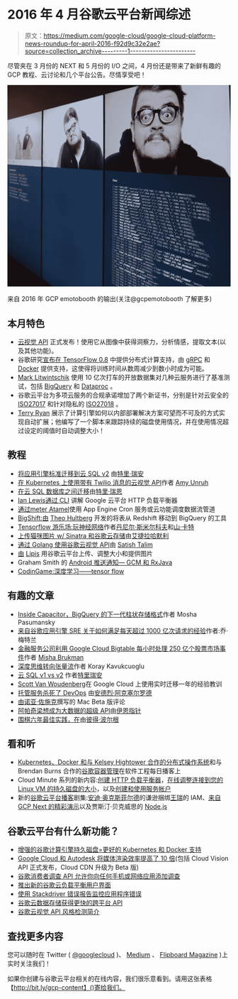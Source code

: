 # 2016 年 4 月谷歌云平台新闻综述

> 原文：<https://medium.com/google-cloud/google-cloud-platform-news-roundup-for-april-2016-f92d9c32e2ae?source=collection_archive---------1----------------------->

尽管夹在 3 月份的 NEXT 和 5 月份的 I/O 之间，4 月份还是带来了新鲜有趣的 GCP 教程、云讨论和几个平台公告。尽情享受吧！

![](img/cd9cb956538c638721eb5fadca3ff5b4.png)

来自 2016 年 GCP emotobooth 的输出(关注@gcpemotobooth 了解更多)

## 本月特色

*   [云视觉 API](https://cloud.google.com/vision/) 正式发布！使用它从图像中获得洞察力，分析情感，提取文本(以及其他功能)。
*   谷歌研究[宣布在 TensorFlow 0.8](http://googleresearch.blogspot.com/2016/04/announcing-tensorflow-08-now-with.html) 中提供分布式计算支持，由 [gRPC](http://www.grpc.io/) 和 [Docker](https://www.docker.com/) 提供支持，这使得将训练时间从数周减少到数小时成为可能。
*   [Mark Litwintschik](https://twitter.com/marklit82) 使用 10 亿次打车的开放数据集对几种云服务进行了基准测试，包括 [BigQuery](http://tech.marksblogg.com/billion-nyc-taxi-rides-bigquery.html) 和 [Dataproc](http://tech.marksblogg.com/faster-queries-google-cloud-dataproc.html) 。
*   谷歌云平台为多项云服务的合规承诺增加了两个新证书，分别是针对云安全的 [ISO27017](https://cloud.google.com/files/ISO27017_Digital_2016.pdf) 和针对隐私的 [ISO27018](https://cloud.google.com/files/ISO27018_Digital_2016.pdf) 。
*   [Terry Ryan](http://terrenceryan.com/blog/index.php/autoresizing-persistent-disks-in-compute-engine/) 展示了计算引擎如何以内部部署解决方案可望而不可及的方式实现自动扩展；他编写了一个脚本来跟踪持续的磁盘使用情况，并在使用情况超过设定的阈值时自动调整大小！

## 教程

*   [将应用引擎标准迁移到云 SQL v2](http://terrenceryan.com/blog/index.php/migrating-app-engine-standard-to-cloud-sql-v2/) 由[特里·瑞安](https://twitter.com/tpryan)
*   [在 Kubernetes 上使用带有 Twilio 消息的云视觉 API](http://amygdala.github.io/ml/2016/04/22/vision-api.html)作者 [Amy Unruh](https://twitter.com/amygdala)
*   [在云 SQL 数据库之间迁移](http://terrenceryan.com/blog/index.php/migrating-between-cloud-sql-databases/)由[特里·瑞恩](https://twitter.com/tpryan)
*   [Ian Lewis](https://www.ianlewis.org/en/google-cloud-platform-http-load-balancers-explaine)[通过 CLI](https://twitter.com/IanMLewis) 讲解 Google 云平台 HTTP 负载平衡器
*   [通过](https://cloud.google.com/blog/big-data/2016/04/scheduling-dataflow-pipelines-using-app-engine-cron-service-or-cloud-functions)[meter Atamel](https://twitter.com/meteatamel)使用 App Engine Cron 服务或云功能调度数据流管道
*   [BigShift:由](https://github.com/iconara/bigshift) [Theo Hultberg](https://twitter.com/iconara) 开发的将表从 Redshift 移动到 BigQuery 的工具
*   [Tensorflow 游乐场:玩神经网络](http://playground.tensorflow.org/)作者[丹尼尔·斯米尔科夫](https://twitter.com/dsmilkov)和[山·卡特](https://twitter.com/shancarter)
*   [上传猫咪图片 w/ Sinatra 和谷歌云存储](http://www.thagomizer.com/blog/2016/04/12/file-uploads-with-sinatra.html)由[艾捷拉哈默利](https://twitter.com/thagomizer_rb)
*   [通过 Golang 使用谷歌云视觉 API](/google-cloud/using-google-cloud-vision-api-with-golang-830e70323de7#.rufcq1ha0)由 [Satish Talim](https://twitter.com/IndianGuru)
*   [由](/google-cloud/uploading-resizing-and-serving-images-with-google-cloud-platform-ca9631a2c556#.vrpf10zgg) [Lipis](https://twitter.com/Lipis) 用谷歌云平台上传、调整大小和提供图片
*   Graham Smith 的 [Android 推送通知— GCM 和 RxJava](/google-cloud/android-push-notifications-gcm-and-rxjava-bc3356e91ea5#.5pfp5ortb)
*   [CodinGame:深度学习——tensor flow](https://www.codingame.com/games/machine-learning)

## **有趣的文章**

*   [Inside Capacitor，BigQuery 的下一代柱状存储格式](https://cloud.google.com/blog/big-data/2016/04/inside-capacitor-bigquerys-next-generation-columnar-storage-format)作者 Mosha Pasumansky
*   [来自谷歌应用引擎 SRE 关于如何满足每天超过 1000 亿次请求的经验](https://cloudplatform.googleblog.com/2016/04/lessons-from-a-Google-App-Engine-SRE-on-how-to-serve-over-100-billion-requests-per-day.html)作者:乔·梅特兰
*   [金融服务公司利用 Google Cloud Bigtable 每小时处理 250 亿个股票市场事件](https://cloudplatform.googleblog.com/2016/03/financial-services-firm-processes-25-billion-stock-market-events-per-hour-with-Google-Cloud-Bigtable.html)作者 [Misha Brukman](https://twitter.com/MishaBrukman)
*   [深度思维转向张量流](http://googleresearch.blogspot.com/2016/04/deepmind-moves-to-tensorflow.html)作者 Koray Kavukcuoglu
*   [云 SQL v1 vs v2](http://terrenceryan.com/blog/index.php/cloud-sql-v1-vs-v2/) 作者[特里瑞安](https://twitter.com/tpryan)
*   [Scott Van Woudenberg](https://cloudplatform.googleblog.com/2016/04/lessons-learned-from-a-year-of-using-live-migration-in-production-on-Google-Cloud.html)在 Google Cloud 上使用实时迁移一年的经验教训
*   [托管服务杀死了 DevOps](http://techcrunch.com/2016/04/07/devops-is-dead-long-live-devops/) 由[安德烈·阿克塞尔罗德](https://twitter.com/chelya)
*   [由](/@nzoschke/docker-for-mac-beta-review-b91692289eb5#.o5ywmhb4o)[诺亚·佐施克](https://twitter.com/nzoschke)撰写的 Mac Beta 版评论
*   [阿帕奇梁想成为大数据的超级 API](http://www.infoworld.com/article/3056172/application-development/apache-beam-wants-to-be-uber-api-for-big-data.html)由[伊恩指针](https://twitter.com/carsondial)
*   [围棋六年最佳实践，在](http://peter.bourgon.org/go-best-practices-2016/)由[彼得·波尔根](https://twitter.com/peterbourgon)

## **看和听**

*   [Kubernetes、Docker 和与 Kelsey Hightower 合作的分布式操作系统](http://softwareengineeringdaily.com/2016/05/01/kubernetes-docker-distributed-operating-system-kelsey-hightower/)和与 Brendan Burns 合作的[谷歌容器管理](http://softwareengineeringdaily.com/2016/04/19/googles-container-management-brendan-burns/)在软件工程每日播客上
*   Cloud Minute 系列的新内容:[创建 HTTP 负载平衡器](https://www.youtube.com/watch?v=_o1d62KT-yo)，[在线调整连接到您的 Linux VM 的持久磁盘的大小](https://www.youtube.com/watch?v=ZjuB9AxlEKI)，以及[创建和使用服务帐户](https://www.youtube.com/watch?v=tSnzoW4RlaQ)
*   新的[谷歌云平台播客](http://www.gcppodcast.com)剧集:[安迪·奥克斯菲尔德](https://www.gcppodcast.com/post/episode-23-humble-bundle-with-andy-oxfeld/)的谦逊捆绑[王瑞](https://www.gcppodcast.com/post/episode-22-iam-with-rae-wang/)的 IAM、[来自 GCP Next 的精彩演示](https://www.gcppodcast.com/post/episode-21-amazing-demos-from-gcpnext-with-instrument/)以及贾斯汀·贝克威思的 [Node.js](https://www.gcppodcast.com/post/episode-20-nodejs-with-justin-beckwith/)

## **谷歌云平台有什么新功能？**

*   [增强的谷歌计算引擎持久磁盘=更好的 Kubernetes 和 Docker 支持](https://cloudplatform.googleblog.com/2016/04/enhanced-persistent-disks-for-Google-Compute-Engine-better-Kubernetes-and-Docker-support.html)
*   [Google Cloud 和 Autodesk 将媒体渲染效率提高了 10 倍](https://cloudplatform.googleblog.com/2016/04/Google-Cloud-and-Autodesk-enable-10x-improvement-in-media-rendering-efficiency.html?m=1)(包括 Cloud Vision API 正式发布，Cloud CDN 升级为 Beta 版)
*   [谷歌消费者调查 API 允许你向任何手机或网络应用添加调查](https://cloudplatform.googleblog.com/2016/04/Google-Consumer-Surveys-API-lets-you-add-a-survey-to-any-mobile-or-web-app.html)
*   [推出新的谷歌云负载平衡用户界面](https://cloudplatform.googleblog.com/2016/04/introducing-the-new-Google-Cloud-Load-Balancing-UI.html)
*   [使用 Stackdriver 错误报告监控应用程序错误](https://cloudplatform.googleblog.com/2016/04/monitor-your-application-errors-with-Stackdriver-Error-Reporting.html)
*   [谷歌云数据存储获得更快的跨平台 API](https://cloudplatform.googleblog.com/2016/04/Google-Cloud-Datastore-gets-faster-cross-platform-API.html)
*   [谷歌云视觉 API 风格检测简介](https://cloudplatform.googleblog.com/2016/04/introducing-Style-Detection-for-Google-Cloud-Vision-API.html)

## **查找更多内容**

您可以随时在 Twitter ( [@googlecloud](https://twitter.com/googlecloud) )、 [Medium](https://medium.com/google-cloud) 、 [Flipboard Magazine](https://flipboard.com/@googlecloud/google-cloud-platform-lfoqja31y) )上实时关注我们！

如果你创建与谷歌云平台相关的在线内容，我们很乐意看到。请用这张表格【http://bit.ly/gcp-content】()寄给我们。